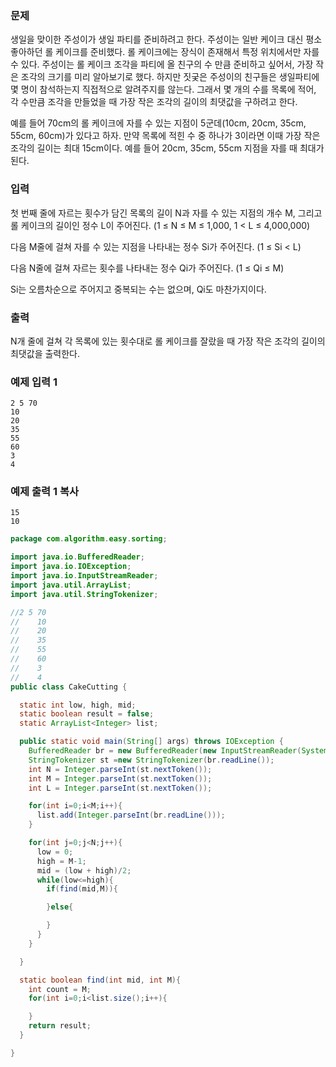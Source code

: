 

### 문제
생일을 맞이한 주성이가 생일 파티를 준비하려고 한다. 주성이는 일반 케이크 대신 평소 좋아하던 롤 케이크를 준비했다. 롤 케이크에는 장식이 존재해서 특정 위치에서만 자를 수 있다. 주성이는 롤 케이크 조각을 파티에 올 친구의 수 만큼 준비하고 싶어서, 가장 작은 조각의 크기를 미리 알아보기로 했다. 하지만 짓궂은 주성이의 친구들은 생일파티에 몇 명이 참석하는지 직접적으로 알려주지를 않는다. 그래서 몇 개의 수를 목록에 적어, 각 수만큼 조각을 만들었을 때 가장 작은 조각의 길이의 최댓값을 구하려고 한다.

예를 들어 70cm의 롤 케이크에 자를 수 있는 지점이 5군데(10cm, 20cm, 35cm, 55cm, 60cm)가 있다고 하자. 만약 목록에 적힌 수 중 하나가 3이라면 이때 가장 작은 조각의 길이는 최대 15cm이다. 예를 들어 20cm, 35cm, 55cm 지점을 자를 때 최대가 된다.

### 입력
첫 번째 줄에 자르는 횟수가 담긴 목록의 길이 N과 자를 수 있는 지점의 개수 M, 그리고 롤 케이크의 길이인 정수 L이 주어진다. (1 ≤ N ≤ M ≤ 1,000, 1 < L ≤ 4,000,000)

다음 M줄에 걸쳐 자를 수 있는 지점을 나타내는 정수 Si가 주어진다. (1 ≤ Si < L)

다음 N줄에 걸쳐 자르는 횟수를 나타내는 정수 Qi가 주어진다. (1 ≤ Qi ≤ M)

Si는 오름차순으로 주어지고 중복되는 수는 없으며, Qi도 마찬가지이다.

### 출력
N개 줄에 걸쳐 각 목록에 있는 횟수대로 롤 케이크를 잘랐을 때 가장 작은 조각의 길이의 최댓값을 출력한다.

### 예제 입력 1  
```
2 5 70
10
20
35
55
60
3
4
```

### 예제 출력 1  복사
```
15
10
```

```java
package com.algorithm.easy.sorting;

import java.io.BufferedReader;
import java.io.IOException;
import java.io.InputStreamReader;
import java.util.ArrayList;
import java.util.StringTokenizer;

//2 5 70
//    10
//    20
//    35
//    55
//    60
//    3
//    4
public class CakeCutting {

  static int low, high, mid;
  static boolean result = false;
  static ArrayList<Integer> list;

  public static void main(String[] args) throws IOException {
    BufferedReader br = new BufferedReader(new InputStreamReader(System.in));
    StringTokenizer st =new StringTokenizer(br.readLine());
    int N = Integer.parseInt(st.nextToken());
    int M = Integer.parseInt(st.nextToken());
    int L = Integer.parseInt(st.nextToken());

    for(int i=0;i<M;i++){
      list.add(Integer.parseInt(br.readLine()));
    }

    for(int j=0;j<N;j++){
      low = 0;
      high = M-1;
      mid = (low + high)/2;
      while(low<=high){
        if(find(mid,M)){

        }else{

        }
      }
    }

  }

  static boolean find(int mid, int M){
    int count = M;
    for(int i=0;i<list.size();i++){

    }
    return result;
  }

}
```
